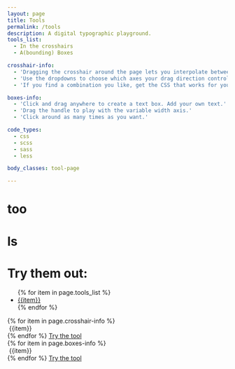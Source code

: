 ```yaml
--- 
layout: page
title: Tools
permalink: /tools
description: A digital typographic playground.
tools_list: 
  - In the crosshairs
  - A(bounding) Boxes

crosshair-info:
  - 'Dragging the crosshair around the page lets you interpolate between two axes in the font file at once.'
  - 'Use the dropdowns to choose which axes your drag direction controls.'
  - 'If you find a combination you like, get the CSS that works for you to use in your own code.'

boxes-info:
  - 'Click and drag anywhere to create a text box. Add your own text.'
  - 'Drag the handle to play with the variable width axis.'
  - 'Click around as many times as you want.'

code_types: 
  - css
  - scss
  - sass 
  - less

body_classes: tool-page

---
```

<div class="title-container">
	<h1 class="box-1">too</h1>
	<h1 class="box-2">ls</h1>
</div>
<div class="tools-list-container">
	<h1 class="small-title">Try them out:</h1>
	<ul class="tools-list">
		{% for item in page.tools_list %}
		<li class="tool-item"><a href="/tool-{{forloop.index}}" class="tool-link">{{item}}</a></li>
		{% endfor %}
	</ul>
</div>
<div class="tool-info-container crosshair-images">
	<div class="tool-wrapper">
		{% for item in page.crosshair-info %}
		<div class="content-block content-block-{{forloop.index}}">
			<div class="img-block block-{{forloop.index}}">
				<img class="tool-img-{{forloop.index}} tool-img" src="assets/images/tool-images/tool-img-{{forloop.index}}.png" alt="">
				<span class="img-caption">{{item}}</span>
			</div>
		</div>
		{% endfor %}
		<a href="/tool-1" class="tool-link anchored">Try the tool</a>
	</div>
</div>

<div class="tool-info-container boxes-images">
	{% for item in page.boxes-info %}
	<div class="content-block content-block-{{forloop.index}}">
		<div class="img-block block-{{forloop.index}}">
			<img class="tool-img-{{forloop.index}} tool-img" src="assets/images/tool-images/tool-img-{{forloop.index|plus:3}}.png" alt="">
			<span class="img-caption">{{item}}</span>
		</div>
	</div>
	{% endfor %}
	<a href="/tool-2" class="tool-button">Try the tool</a>
</div>

